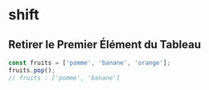 # shift

## Retirer le Premier Élément du Tableau

```javascript
const fruits = ['pomme', 'banane', 'orange'];
fruits.pop();
// fruits : ['pomme', 'banane']
```
